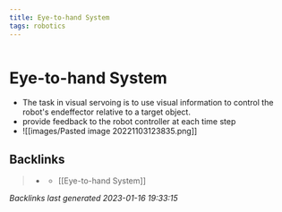 ```yaml
---
title: Eye-to-hand System
tags: robotics 
---
```

```toc
```
# Eye-to-hand System
- The task in visual servoing is to use visual information to control the robot's endeffector relative to a target object.
- provide feedback to the robot controller at each time step
- ![[images/Pasted image 20221103123835.png]]

## Backlinks

> - [](journals/2022-11-03.md)
>   - [[Eye-to-hand System]]

_Backlinks last generated 2023-01-16 19:33:15_
